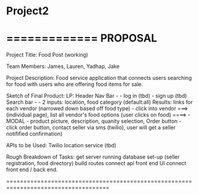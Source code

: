 # Project2

=============
PROPOSAL
=============

Project Title: Food Post (working)

Team Members: James, Lauren, Yadhap, Jake

Project Description:
Food service application that connects users searching for food with users who are offering food items for sale.

Sketch of Final Product:
  LP:
    Header Nav Bar -
      - log in (tbd)
      - sign up (tbd)
    Search bar -
      - 2 inputs: location, food category (default:all)
          Results: links for each vendor (narrowed down based off food type)
                  - click into vendor ===> (individual page), list all vendor's food options (user clicks on food) ====>
                        - MODAL
                            - product picture, description, quanity selection, Order button
                              - click order button, contact seller via sms (twilio), user will get a seller notifified          confirmation)
    
    
        

APIs to be Used:
Twilio
location service (tbd)


Rough Breakdown of Tasks:
get server running
database set-up (seller registration, food directory)
build routes
connect api
front end UI
connect front end / back end.

====================================================================================

